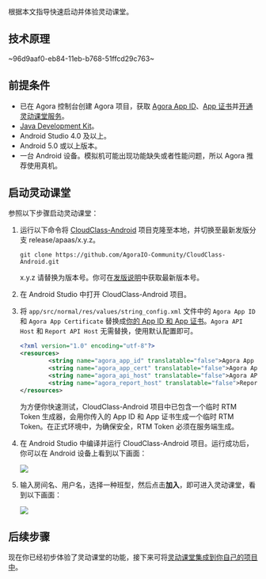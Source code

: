根据本文指导快速启动并体验灵动课堂。

## 技术原理

~96d9aaf0-eb84-11eb-b768-51ffcd29c763~

<a name="prerequisites"></a>

## 前提条件

- 已在 Agora 控制台创建 Agora 项目，获取 <a href="/cn/Agora%20Platform/get_appid_token#%E8%8E%B7%E5%8F%96-app-id" target="_blank">Agora App ID</a>、<a href="/cn/Agora%20Platform/get_appid_token#%E8%8E%B7%E5%8F%96-app-%E8%AF%81%E4%B9%A6" target="_blank">App 证书</a>并<a href="/cn/agora-class/agora_class_enable?platform=Android" target="_blank">开通灵动课堂服务</a>。
- [Java Development Kit](https://www.oracle.com/java/technologies/javase-downloads.html)。
- Android Studio 4.0 及以上。
- Android 5.0 或以上版本。
- 一台 Android 设备。模拟机可能出现功能缺失或者性能问题，所以 Agora 推荐使用真机。

## 启动灵动课堂

参照以下步骤启动灵动课堂：

1. 运行以下命令将 [CloudClass-Android](https://github.com/AgoraIO-Community/CloudClass-Android) 项目克隆至本地，并切换至最新发版分支 release/apaas/x.y.z。

   ```
   git clone https://github.com/AgoraIO-Community/CloudClass-Android.git
   ```

   <div class="alert info">x.y.z 请替换为版本号。你可在<a href="/cn/agora-class/release_agora_class_android?platform=Android">发版说明</a>中获取最新版本号。</div>

2. 在 Android Studio 中打开 CloudClass-Android 项目。

3. 将 `app/src/normal/res/values/string_config.xml` 文件中的 `Agora App ID` 和 `Agora App Certificate` 替换成[你的 App ID 和 App 证书](#prerequisites)。`Agora API Host` 和 `Report API Host` 无需替换，使用默认配置即可。

   ```xml
   <?xml version="1.0" encoding="utf-8"?>
   <resources>
           <string name="agora_app_id" translatable="false">Agora App ID</string>
           <string name="agora_app_cert" translatable="false">Agora App Certificate</string>
           <string name="agora_api_host" translatable="false">Agora API Host</string>
           <string name="agora_report_host" translatable="false">Report API Host</string>
   </resources>
   ```

   <div class="alert info">为方便你快速测试，CloudClass-Android 项目中已包含一个临时 RTM Token 生成器，会用你传入的 App ID 和 App 证书生成一个临时 RTM Token。在正式环境中，为确保安全，RTM Token 必须在服务端生成。</div>

4. 在 Android Studio 中编译并运行 CloudClass-Android 项目。运行成功后，你可以在 Android 设备上看到以下画面：

   ![](https://web-cdn.agora.io/docs-files/1640783000891)

5. 输入房间名、用户名，选择一种班型，然后点击**加入**，即可进入灵动课堂，看到以下画面：

   ![](https://web-cdn.agora.io/docs-files/1640783012588)

## 后续步骤

现在你已经初步体验了灵动课堂的功能，接下来可将[灵动课堂集成到你自己的项目中](/cn/agora-class/agora_class_integrate_android?platform=Android)。